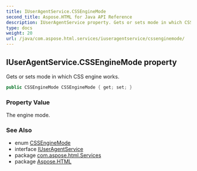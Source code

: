 ```yaml
---
title: IUserAgentService.CSSEngineMode
second_title: Aspose.HTML for Java API Reference
description: IUserAgentService property. Gets or sets mode in which CSS engine works
type: docs
weight: 20
url: /java/com.aspose.html.services/iuseragentservice/cssenginemode/
---
```

## IUserAgentService.CSSEngineMode property

Gets or sets mode in which CSS engine works.

```java
public CSSEngineMode CSSEngineMode { get; set; }
```

### Property Value

The engine mode.

### See Also

* enum [CSSEngineMode](../../../com.aspose.html.dom.css/cssenginemode/)
* interface [IUserAgentService](../)
* package [com.aspose.html.Services](../../iuseragentservice/)
* package [Aspose.HTML](../../../)
